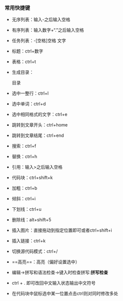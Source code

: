 ### 常用快捷键

- 无序列表：输入-之后输入空格

- 有序列表：输入数字+“.”之后输入空格

- 任务列表：-[空格]空格 文字

- 标题：ctrl+数字

- 表格：ctrl+t

- 生成目录：

  目录

- 选中一整行：ctrl+l

- 选中单词：ctrl+d

- 选中相同格式的文字：ctrl+e

- 跳转到文章开头：ctrl+home

- 跳转到文章结尾：ctrl+end

- 搜索：ctrl+f

- 替换：ctrl+h

- 引用：输入>之后输入空格

- 代码块：ctrl+shift+k

- 加粗：ctrl+b

- 倾斜：ctrl+i

- 下划线：ctrl+u

- 删除线：alt+shift+5

- 插入图片：直接拖动到指定位置即可或者ctrl+shift+i

- 插入链接：ctrl+k

- 切换源代码模式：ctrl+/

- ==高亮==：高亮（偏好设置选中）

- 编辑->拼写和语法检查->键入时检查拼写:**拼写检查**

- ctrl + . 即可改回中文输入状态输出中文符号

- 在代码块中鼠标选中某一位置点击ctrl则对同时修改多处
